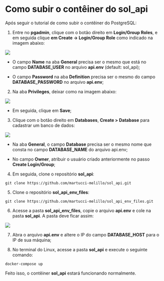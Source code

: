 # Como subir o contêiner do sol_api

Após seguir o tutorial de como subir o contêiner do PostgreSQL:

1. Entre no **pgadmin**, clique com o botão direito em **Login/Group Roles**, e em seguida clique **em Create → Login/Group Role** como indicado na imagem abaixo:

![](https://raw.githubusercontent.com/martucci-melillo/imagens_readmes/master/readme_sol_api/print1.png)

- O campo **Name** na aba **General** precisa ser o mesmo que está no campo **DATABASE_USER** no arquivo **api.env** (default: sol_api);

- O campo **Password** na aba **Definition** precisa ser o mesmo do campo **DATABASE_PASSWORD** no arquivo **api.env**;

2. Na aba **Privileges**, deixar como na imagem abaixo:

![](https://raw.githubusercontent.com/martucci-melillo/imagens_readmes/master/readme_sol_api/print2.png)
      

- Em seguida, clique em **Save**;

3. Clique com o botão direito em **Databases**, **Create > Database** para cadastrar um banco de dados:

![](https://raw.githubusercontent.com/martucci-melillo/imagens_readmes/master/readme_sol_api/print3.png)


- Na aba **General**, o campo **Database** precisa ser o mesmo nome que consta no campo **DATABASE_NAME** do arquivo api.env;

- No campo **Owner**, atribuir o usuário criado anteriormente no passo **Create Login/Group**;

4. Em seguida, clone o repositório **sol_api**:
```
git clone https://github.com/martucci-melillo/sol_api.git
```
5. Clone o repositório **sol_api_env_files**:
```
git clone https://github.com/martucci-melillo/sol_api_env_files.git
```
6. Acesse a pasta **sol_api_env_files**, copie o arquivo **api.env** e cole na pasta **sol_api**. A pasta deve ficar assim:

![](https://raw.githubusercontent.com/martucci-melillo/imagens_readmes/master/readme_sol_api/print4.png)


7. Abra o arquivo **api.env** e altere o IP do campo **DATABASE_HOST** para o IP de sua máquina;

8. No terminal do Linux, acesse a pasta **sol_api** e execute o seguinte comando:
```
docker-compose up
```
Feito isso, o contêiner **sol_api** estará funcionando normalmente.
